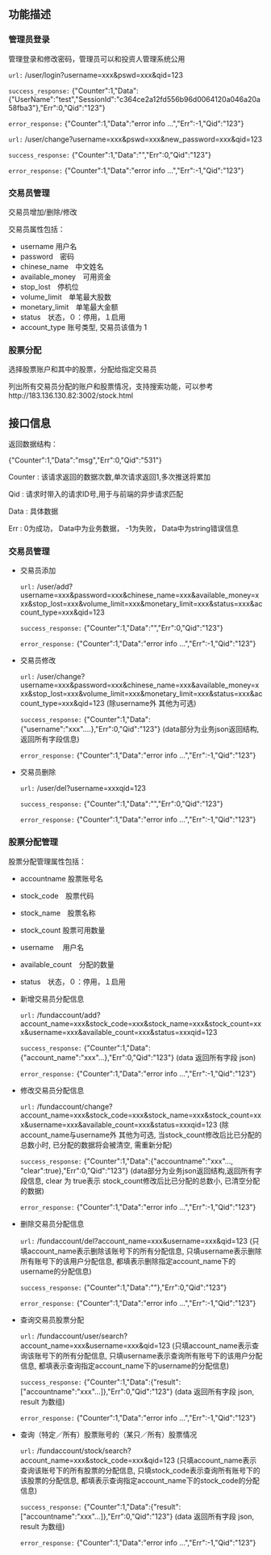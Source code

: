 ## 功能描述

### 管理员登录

管理登录和修改密码，管理员可以和投资人管理系统公用

`url:` /user/login?username=xxx&pswd=xxx&qid=123

`success_response:` {"Counter":1,"Data":{"UserName":"test","SessionId":"c364ce2a12fd556b96d0064120a046a20a58fba3"},"Err":0,"Qid":"123"}

`error_response:` {"Counter":1,"Data":"error info ...","Err":-1,"Qid":"123"}

`url:` /user/change?username=xxx&pswd=xxx&new_password=xxx&qid=123

`success_response:` {"Counter":1,"Data":"","Err":0,"Qid":"123"}

`error_response:` {"Counter":1,"Data":"error info ...","Err":-1,"Qid":"123"}

### 交易员管理

交易员增加/删除/修改

交易员属性包括：

* username 用户名
* password　密码
* chinese_name　中文姓名
* available_money　可用资金
* stop_lost　停机位
* volume_limit　单笔最大股数
* monetary_limit　单笔最大金额
* status　状态，０：停用，１启用
* account_type 账号类型, 交易员该值为 1


### 股票分配

选择股票账户和其中的股票，分配给指定交易员

列出所有交易员分配的账户和股票情况，支持搜索功能，可以参考http://183.136.130.82:3002/stock.html

## 接口信息

返回数据结构：

{"Counter":1,"Data":"msg","Err":0,"Qid":"531"}
 
Counter : 该请求返回的数据次数,单次请求返回1,多次推送将累加
 
Qid : 请求时带入的请求ID号,用于与前端的异步请求匹配
 
Data : 具体数据
 
Err : 0为成功， Data中为业务数据， -1为失败， Data中为string错误信息

### 交易员管理

* 交易员添加

    `url:` /user/add?username=xxx&password=xxx&chinese_name=xxx&available_money=xxx&stop_lost=xxx&volume_limit=xxx&monetary_limit=xxx&status=xxx&account_type=xxx&qid=123

    `success_response:` {"Counter":1,"Data":"","Err":0,"Qid":"123"}

    `error_response:` {"Counter":1,"Data":"error info ...","Err":-1,"Qid":"123"}

* 交易员修改

    `url:` /user/change?username=xxx&password=xxx&chinese_name=xxx&available_money=xxx&stop_lost=xxx&volume_limit=xxx&monetary_limit=xxx&status=xxx&account_type=xxx&qid=123  (除username外 其他为可选)

    `success_response:` {"Counter":1,"Data":{"username":"xxx"....},"Err":0,"Qid":"123"}  (data部分为业务json返回结构,返回所有字段信息)

    `error_response:` {"Counter":1,"Data":"error info ...","Err":-1,"Qid":"123"}

* 交易员删除

    `url:` /user/del?username=xxxqid=123

    `success_response:` {"Counter":1,"Data":"","Err":0,"Qid":"123"}

    `error_response:` {"Counter":1,"Data":"error info ...","Err":-1,"Qid":"123"}

### 股票分配管理

股票分配管理属性包括：

* accountname 股票账号名
* stock_code　股票代码
* stock_name　股票名称
* stock_count 股票可用数量
* username　  用户名
* available_count　分配的数量
* status　状态，０：停用，１启用

* 新增交易员分配信息

    `url:` /fundaccount/add?account_name=xxx&stock_code=xxx&stock_name=xxx&stock_count=xxx&username=xxx&available_count=xxx&status=xxxqid=123

    `success_response:` {"Counter":1,"Data":{"account_name":"xxx"...},"Err":0,"Qid":"123"}  (data 返回所有字段 json)

    `error_response:` {"Counter":1,"Data":"error info ...","Err":-1,"Qid":"123"}
    
* 修改交易员分配信息

    `url:` /fundaccount/change?account_name=xxx&stock_code=xxx&stock_name=xxx&stock_count=xxx&username=xxx&available_count=xxx&status=xxxqid=123  (除account_name与username外 其他为可选, 当stock_count修改后比已分配的总数小时, 已分配的数据将会被清空, 需重新分配)

    `success_response:` {"Counter":1,"Data":{"accountname":"xxx"..., "clear":true},"Err":0,"Qid":"123"}  (data部分为业务json返回结构,返回所有字段信息, clear 为 true表示 stock_count修改后比已分配的总数小, 已清空分配的数据)

    `error_response:` {"Counter":1,"Data":"error info ...","Err":-1,"Qid":"123"}
    
* 删除交易员分配信息

    `url:` /fundaccount/del?account_name=xxx&username=xxx&qid=123  (只填account_name表示删除该账号下的所有分配信息, 只填username表示删除所有账号下的该用户分配信息, 都填表示删除指定account_name下的username的分配信息)

    `success_response:` {"Counter":1,"Data":""},"Err":0,"Qid":"123"} 

    `error_response:` {"Counter":1,"Data":"error info ...","Err":-1,"Qid":"123"}


* 查询交易员股票分配

    `url:` /fundaccount/user/search?account_name=xxx&username=xxx&qid=123  (只填account_name表示查询该账号下的所有分配信息, 只填username表示查询所有账号下的该用户分配信息, 都填表示查询指定account_name下的username的分配信息)

    `success_response:` {"Counter":1,"Data":{"result":["accountname":"xxx"...]},"Err":0,"Qid":"123"}  (data 返回所有字段 json, result 为数组)

    `error_response:` {"Counter":1,"Data":"error info ...","Err":-1,"Qid":"123"}

* 查询（特定／所有）股票账号的（某只／所有）股票情况

    `url:` /fundaccount/stock/search?account_name=xxx&stock_code=xxx&qid=123  (只填account_name表示查询该账号下的所有股票的分配信息, 只填stock_code表示查询所有账号下的该股票的分配信息, 都填表示查询指定account_name下的stock_code的分配信息)

    `success_response:` {"Counter":1,"Data":{"result":["accountname":"xxx"...]},"Err":0,"Qid":"123"}  (data 返回所有字段 json, result 为数组)

    `error_response:` {"Counter":1,"Data":"error info ...","Err":-1,"Qid":"123"}






